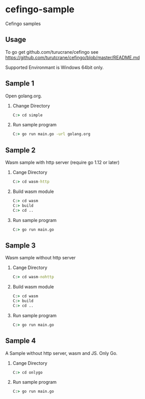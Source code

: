 # cefingo-sample

Cefingo samples

## Usage

To go get github.com/turucrane/cefingo see https://github.com/turutcrane/cefingo/blob/master/README.md

Supported Environmant is Windows 64bit only.

## Sample 1

Open golang.org.

1. Change Directory
    ```bat
    C:> cd simple
    ```
1. Run sample program
    ```bat
    C:> go run main.go -url golang.org
    ```
## Sample 2

Wasm sample with http server (require go 1.12 or later)

1. Cange Directory
    ```bat
    C:> cd wasm-http
    ```
1. Build wasm module
    ```bat
    C:> cd wasm
    C:> build
    C:> cd ..
    ```
1. Run sample program
    ```bat
    C:> go run main.go
    ```

## Sample 3

Wasm sample without http server

1. Cange Directory
    ```bat
    C:> cd wasm-nohttp
    ```
1. Build wasm module
    ```bat
    C:> cd wasm
    C:> build
    C:> cd ..
    ```
1. Run sample program
    ```bat
    C:> go run main.go
    ```

## Sample 4

A Sample without http server, wasm and JS. Only Go.

1. Cange Directory
    ```bat
    C:> cd onlygo
    ```
1. Run sample program
    ```bat
    C:> go run main.go
    ```